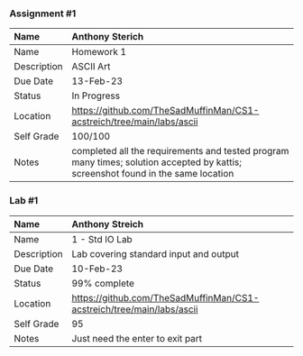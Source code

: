 ### Assignment #1

| Name | Anthony Sterich |
| :--- | :--- |
| Name | Homework 1 |
| Description | ASCII Art |
| Due Date | 13-Feb-23 |
| Status | In Progress |
| Location | https://github.com/TheSadMuffinMan/CS1-acstreich/tree/main/labs/ascii |
| Self Grade | 100/100 |
| Notes | completed all the requirements and tested program many times; solution accepted by kattis; screenshot found in the same location |

### Lab #1

| Name | Anthony Streich |
| :--- | :--- |
| Name | 1 - Std IO Lab |
| Description | Lab covering standard input and output |
| Due Date | 10-Feb-23 |
| Status | 99% complete |
| Location | https://github.com/TheSadMuffinMan/CS1-acstreich/tree/main/labs/ascii |
| Self Grade | 95 |
| Notes | Just need the enter to exit part |
